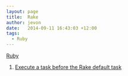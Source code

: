 ```yaml
---
layout: page
title:  Rake
author: jevon
date:   2014-09-11 16:43:03 +12:00
tags:
  - Ruby
---
```


[Ruby](Ruby.md)

1. [Execute a task before the Rake default task](Execute_a_task_before_the_Rake_default_task.md)
